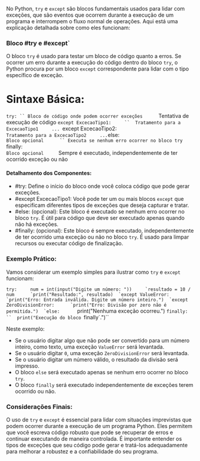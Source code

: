 No Python, `try` e `except` são blocos fundamentais usados para lidar com exceções, que são eventos que ocorrem durante a execução de um programa e interrompem o fluxo normal de operações. Aqui está uma explicação detalhada sobre como eles funcionam:

### Bloco #try e  #except`

O bloco `try` é usado para testar um bloco de código quanto a erros. Se ocorrer um erro durante a execução do código dentro do bloco `try`, o Python procura por um bloco `except` correspondente para lidar com o tipo específico de exceção.

# Sintaxe Básica:

`try:
	 `` Bloco de código onde podem ocorrer exceções     
	  `Tentativa de execução de código 
 `except ExcecaoTipo1:    
	``  Tratamento para a ExcecaoTipo1     ...
  `except ExcecaoTipo2:     
	  ` Tratamento para a ExcecaoTipo2     ...
  `else:     
	` Bloco opcional     
	`` Executa se nenhum erro ocorrer no bloco try    
   `finally:    
	  `` Bloco opcional     
	  `` Sempre é executado, independentemente de ter ocorrido exceção ou não 

#### Detalhamento dos Componentes:

- #try: Define o início do bloco onde você coloca código que pode gerar exceções.
- #except ExcecaoTipo1: Você pode ter um ou mais blocos `except` que especificam diferentes tipos de exceções que deseja capturar e tratar.
- #else: (opcional): Este bloco é executado se nenhum erro ocorrer no bloco `try`. É útil para código que deve ser executado apenas quando não há exceções.
- #finally: (opcional): Este bloco é sempre executado, independentemente de ter ocorrido uma exceção ou não no bloco `try`. É usado para limpar recursos ou executar código de finalização.

### Exemplo Prático:

Vamos considerar um exemplo simples para ilustrar como `try` e `except` funcionam:


``try:     num = int(input("Digite um número: "))    
	`resultado = 10 / num     
	`print("Resultado:", resultado) 
`except ValueError:   
	`print("Erro: Entrada inválida. Digite um número inteiro.") 
`except ZeroDivisionError:     
	`print("Erro: Divisão por zero não é permitida.") 
`else:     
``	print("Nenhuma exceção ocorreu.") 
`finally:     
``	print("Execução do bloco `finally`.")``

Neste exemplo:

- Se o usuário digitar algo que não pode ser convertido para um número inteiro, como texto, uma exceção `ValueError` será levantada.
- Se o usuário digitar `0`, uma exceção `ZeroDivisionError` será levantada.
- Se o usuário digitar um número válido, o resultado da divisão será impresso.
- O bloco `else` será executado apenas se nenhum erro ocorrer no bloco `try`.
- O bloco `finally` será executado independentemente de exceções terem ocorrido ou não.

### Considerações Finais:

O uso de `try` e `except` é essencial para lidar com situações imprevistas que podem ocorrer durante a execução de um programa Python. Eles permitem que você escreva código robusto que pode se recuperar de erros e continuar executando de maneira controlada. É importante entender os tipos de exceções que seu código pode gerar e tratá-los adequadamente para melhorar a robustez e a confiabilidade do seu programa.